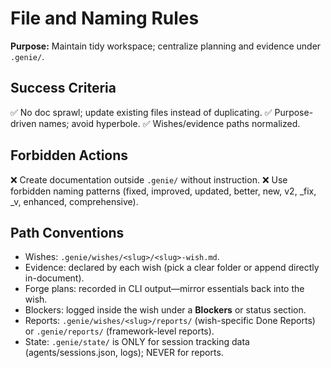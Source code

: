 # File and Naming Rules

**Purpose:** Maintain tidy workspace; centralize planning and evidence under `.genie/`.

## Success Criteria

✅ No doc sprawl; update existing files instead of duplicating.
✅ Purpose-driven names; avoid hyperbole.
✅ Wishes/evidence paths normalized.

## Forbidden Actions

❌ Create documentation outside `.genie/` without instruction.
❌ Use forbidden naming patterns (fixed, improved, updated, better, new, v2, _fix, _v, enhanced, comprehensive).

## Path Conventions

- Wishes: `.genie/wishes/<slug>/<slug>-wish.md`.
- Evidence: declared by each wish (pick a clear folder or append directly in-document).
- Forge plans: recorded in CLI output—mirror essentials back into the wish.
- Blockers: logged inside the wish under a **Blockers** or status section.
- Reports: `.genie/wishes/<slug>/reports/` (wish-specific Done Reports) or `.genie/reports/` (framework-level reports).
- State: `.genie/state/` is ONLY for session tracking data (agents/sessions.json, logs); NEVER for reports.
